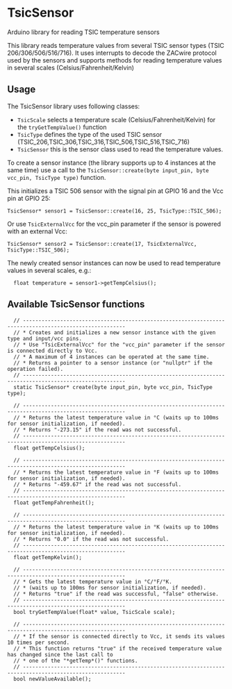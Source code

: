 # TsicSensor
Arduino library for reading TSIC temperature sensors

This library reads temperature values from several TSIC sensor types (TSIC 206/306/506/516/716). It uses interrupts
to decode the ZACwire protocol used by the sensors and supports methods for reading temperature values in several 
scales (Celsius/Fahrenheit/Kelvin)

## Usage

The TsicSensor library uses following classes:
* `TsicScale` selects a temperature scale (Celsius/Fahrenheit/Kelvin) for the `tryGetTempValue()` function	
* `TsicType` defines the type of the used TSIC sensor (TSIC_206,TSIC_306,TSIC_316,TSIC_506,TSIC_516,TSIC_716)
* `TsicSensor` this is the sensor class used to read the temperature values.

To create a sensor instance (the library supports up to 4 instances at the same time) use a call to the
`TsicSensor::create(byte input_pin, byte vcc_pin, TsicType type)` function.


This initializes a TSIC 506 sensor with the signal pin at GPIO 16 and the Vcc pin at GPIO 25:
```
TsicSensor* sensor1 = TsicSensor::create(16, 25, TsicType::TSIC_506);
```
 
Or use `TsicExternalVcc` for the vcc_pin parameter if the sensor is powered with an external Vcc:
```
TsicSensor* sensor2 = TsicSensor::create(17, TsicExternalVcc, TsicType::TSIC_506);
```

The newly created sensor instances can now be used to read temperature values in several scales, e.g.:
```
  float temperature = sensor1->getTempCelsius();
```


## Available TsicSensor functions

```
  // -------------------------------------------------------------------------------------------------------
  // * Creates and initializes a new sensor instance with the given type and input/vcc pins. 
  // * Use "TsicExternalVcc" for the "vcc_pin" parameter if the sensor is connected directly to Vcc.
  // * A maximum of 4 instances can be operated at the same time.
  // * Returns a pointer to a sensor instance (or "nullptr" if the operation failed). 
  // -------------------------------------------------------------------------------------------------------
  static TsicSensor* create(byte input_pin, byte vcc_pin, TsicType type);  
  
  // -------------------------------------------------------------------------------------------------------
  // * Returns the latest temperature value in °C (waits up to 100ms for sensor initialization, if needed).
  // * Returns "-273.15" if the read was not successful.
  // -------------------------------------------------------------------------------------------------------
  float getTempCelsius();

  // -------------------------------------------------------------------------------------------------------
  // * Returns the latest temperature value in °F (waits up to 100ms for sensor initialization, if needed).
  // * Returns "-459.67" if the read was not successful.
  // -------------------------------------------------------------------------------------------------------
  float getTempFahrenheit();
  
  // -------------------------------------------------------------------------------------------------------
  // * Returns the latest temperature value in °K (waits up to 100ms for sensor initialization, if needed).
  // * Returns "0.0" if the read was not successful.
  // -------------------------------------------------------------------------------------------------------
  float getTempKelvin();
  
  // -------------------------------------------------------------------------------------------------------
  // * Gets the latest temperature value in °C/°F/°K. 
  // * (waits up to 100ms for sensor initialization, if needed).
  // * Returns "true" if the read was successful, "false" otherwise.
  // -------------------------------------------------------------------------------------------------------
  bool tryGetTempValue(float* value, TsicScale scale);

  // -------------------------------------------------------------------------------------------------------
  // * If the sensor is connected directly to Vcc, it sends its values 10 times per second.
  // * This function returns "true" if the received temperature value has changed since the last call to
  // * one of the "*getTemp*()" functions.
  // -------------------------------------------------------------------------------------------------------
  bool newValueAvailable();           

```

